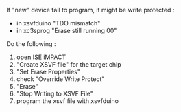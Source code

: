 If "new" device fail to program, it might be write protected :
- in xsvfduino "TDO mismatch"
- in xc3sprog "Erase still running 00"

Do the following :
1. open ISE iMPACT
2. "Create XSVF file" for the target chip
3. "Set Erase Properties"
4. check "Override Write Protect"
5. "Erase"
6. "Stop Writing to XSVF File"
7. program the xsvf file with xsvfduino

